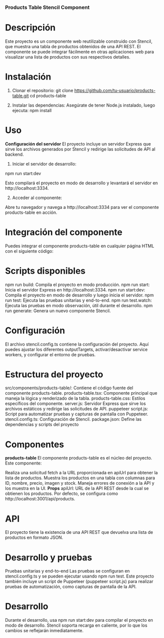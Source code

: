 ### Products Table Stencil Component
# Descripción
Este proyecto es un componente web reutilizable construido con Stencil, que muestra una tabla de productos obtenidos de una API REST. El componente se puede integrar fácilmente en otras aplicaciones web para visualizar una lista de productos con sus respectivos detalles.

# Instalación
1. Clonar el repositorio:
git clone https://github.com/tu-usuario/products-table.git
cd products-table


2. Instalar las dependencias:
Asegúrate de tener Node.js instalado, luego ejecuta:
npm install

# Uso
**Configuración del servidor**
El proyecto incluye un servidor Express que sirve los archivos generados por Stencil y redirige las solicitudes de API al backend.

1. Iniciar el servidor de desarrollo:

npm run start:dev

Esto compilará el proyecto en modo de desarrollo y levantará el servidor en http://localhost:3334.

2. Acceder al componente:

Abre tu navegador y navega a http://localhost:3334 para ver el componente products-table en acción.

# Integración del componente
Puedes integrar el componente products-table en cualquier página HTML con el siguiente código:
<products-table api-url="http://localhost:3001/api/products"></products-table>

# Scripts disponibles
npm run build: Compila el proyecto en modo producción.
npm run start: Inicia el servidor Express en http://localhost:3334.
npm run start:dev: Compila el proyecto en modo de desarrollo y luego inicia el servidor.
npm run test: Ejecuta las pruebas unitarias y end-to-end.
npm run test.watch: Ejecuta las pruebas en modo observación, útil durante el desarrollo.
npm run generate: Genera un nuevo componente Stencil.

# Configuración
El archivo stencil.config.ts contiene la configuración del proyecto. Aquí puedes ajustar los diferentes outputTargets, activar/desactivar service workers, y configurar el entorno de pruebas.

# Estructura del proyecto
src/components/products-table/: Contiene el código fuente del componente products-table.
products-table.tsx: Componente principal que maneja la lógica y renderizado de la tabla.
products-table.css: Estilos específicos del componente.
server.js: Servidor Express que sirve los archivos estáticos y redirige las solicitudes de API.
puppeteer script.js: Script para automatizar pruebas y capturas de pantalla con Puppeteer.
stencil.config.ts: Configuración de Stencil.
package.json: Define las dependencias y scripts del proyecto

# Componentes
**products-table**
El componente products-table es el núcleo del proyecto. Este componente:

Realiza una solicitud fetch a la URL proporcionada en apiUrl para obtener la lista de productos.
Muestra los productos en una tabla con columnas para ID, nombre, precio, imagen y stock.
Maneja errores de conexión a la API y los muestra en la UI.
**Props**
apiUrl: URL de la API REST desde la cual se obtienen los productos. Por defecto, se configura como http://localhost:3001/api/products.

# API
El proyecto tiene la existencia de una API REST que devuelva una lista de productos en formato JSON. 

# Desarrollo y pruebas
Pruebas unitarias y end-to-end
Las pruebas se configuran en stencil.config.ts y se pueden ejecutar usando npm run test. Este proyecto también incluye un script de Puppeteer (puppeteer script.js) para realizar pruebas de automatización, como capturas de pantalla de la API.

# Desarrollo
Durante el desarrollo, usa npm run start:dev para compilar el proyecto en modo de desarrollo. Stencil soporta recarga en caliente, por lo que los cambios se reflejarán inmediatamente.